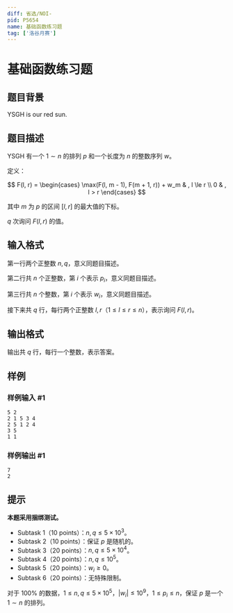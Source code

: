 ```yaml
---
diff: 省选/NOI-
pid: P5654
name: 基础函数练习题
tag: ['洛谷月赛']
---
```

# 基础函数练习题
## 题目背景

YSGH is our red sun.

## 题目描述

YSGH 有一个 $1 \sim n$ 的排列 $p$ 和一个长度为 $n$ 的整数序列 $w$。

定义：

$$ F(l, r) = \begin{cases} \max(F(l, m - 1), F(m + 1, r)) + w_m & , l \le r \\ 0 & , l > r \end{cases} $$

其中 $m$ 为 $p$ 的区间 $[l, r]$ 的最大值的下标。

$q$ 次询问 $F(l, r)$ 的值。
## 输入格式

第一行两个正整数 $n, q$，意义同题目描述。

第二行共 $n$ 个正整数，第 $i$ 个表示 $p_i$，意义同题目描述。

第三行共 $n$ 个整数，第 $i$ 个表示 $w_i$，意义同题目描述。

接下来共 $q$ 行，每行两个正整数 $l, r$（$1 \le l \le r \le n$），表示询问 $F(l,r)$。
## 输出格式

输出共 $q$ 行，每行一个整数，表示答案。
## 样例

### 样例输入 #1
```
5 2
2 1 5 3 4
2 5 1 2 4
3 5
1 1
```
### 样例输出 #1
```
7
2
```
## 提示

**本题采用捆绑测试。**

- Subtask 1（10 points）：$n, q \le 5 \times {10}^3$。
- Subtask 2（10 points）：保证 $p$ 是随机的。
- Subtask 3（20 points）：$n ,q \le 5 \times {10}^4$。
- Subtask 4（20 points）：$n, q \le {10}^5$。
- Subtask 5（20 points）：$w_i \ge 0$。
- Subtask 6（20 points）：无特殊限制。

对于 $100\%$ 的数据，$1 \le n, q \le 5 \times {10}^5$，$|w_i| \le 10^9$，$1 \le p_i \le n$，保证 $p$ 是一个 $1 \sim n$ 的排列。

